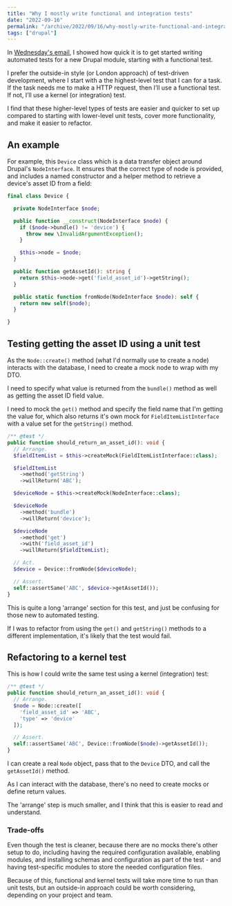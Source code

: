 ```yaml
---
title: "Why I mostly write functional and integration tests"
date: "2022-09-16"
permalink: "/archive/2022/09/16/why-mostly-write-functional-and-integration-tests"
tags: ["drupal"]
---
```


In [Wednesday's email]({{site.url}}/archive/2022/09/14/simpletest-drupal-test), I showed how quick it is to get started writing automated tests for a new Drupal module, starting with a functional test.

I prefer the outside-in style (or London approach) of test-driven development, where I start with a the highest-level test that I can for a task. If the task needs me to make a HTTP request, then I’ll use a functional test. If not, I’ll use a kernel (or integration) test.

I find that these higher-level types of tests are easier and quicker to set up compared to starting with lower-level unit tests, cover more functionality, and make it easier to refactor.

## An example

For example, this `Device` class which is a data transfer object around Drupal's `NodeInterface`. It ensures that the correct type of node is provided, and includes a named constructor and a helper method to retrieve a device's asset ID from a field:

```php
final class Device {

  private NodeInterface $node;

  public function __construct(NodeInterface $node) {
    if ($node->bundle() != 'device') {
      throw new \InvalidArgumentException();
    }

    $this->node = $node;
  }

  public function getAssetId(): string {
    return $this->node->get('field_asset_id')->getString();
  }

  public static function fromNode(NodeInterface $node): self {
    return new self($node);
  }

}
```

## Testing getting the asset ID using a unit test

As the `Node::create()` method (what I'd normally use to create a node) interacts with the database, I need to create a mock node to wrap with my DTO.

I need to specify what value is returned from the `bundle()` method as well as getting the asset ID field value.

I need to mock the `get()` method and specify the field name that I'm getting the value for, which also returns it's own mock for `FieldItemListInterface` with a value set for the `getString()` method.

```php
/** @test */
public function should_return_an_asset_id(): void {
  // Arrange.
  $fieldItemList = $this->createMock(FieldItemListInterface::class);

  $fieldItemList
    ->method('getString')
    ->willReturn('ABC');

  $deviceNode = $this->createMock(NodeInterface::class);

  $deviceNode
    ->method('bundle')
    ->willReturn('device');

  $deviceNode
    ->method('get')
    ->with('field_asset_id')
    ->willReturn($fieldItemList);

  // Act.
  $device = Device::fromNode($deviceNode);

  // Assert.
  self::assertSame('ABC', $device->getAssetId());
}
```

This is quite a long 'arrange' section for this test, and just be confusing for those new to automated testing.

If I was to refactor from using the `get()` and `getString()` methods to a different implementation, it's likely that the test would fail.

## Refactoring to a kernel test

This is how I could write the same test using a kernel (integration) test:

```php
/** @test */
public function should_return_an_asset_id(): void {
  // Arrange.
  $node = Node::create([
    'field_asset_id' => 'ABC',
    'type' => 'device'
  ]);

  // Assert.
  self::assertSame('ABC', Device::fromNode($node)->getAssetId());
}
```

I can create a real `Node` object, pass that to the `Device` DTO, and call the `getAssetId()` method.

As I can interact with the database, there's no need to create mocks or define return values.

The 'arrange' step is much smaller, and I think that this is easier to read and understand.

### Trade-offs

Even though the test is cleaner, because there are no mocks there's other setup to do, including having the required configuration available, enabling modules, and installing schemas and configuration as part of the test - and having test-specific modules to store the needed configuration files.

Because of this, functional and kernel tests will take more time to run than unit tests, but an outside-in approach could be worth considering, depending on your project and team.
